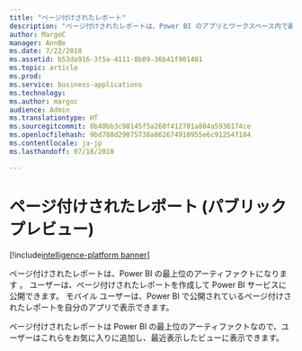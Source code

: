 ```yaml
---
title: "ページ付けされたレポート"
description: "ページ付けされたレポートは、Power BI のアプリとワークスペース内で最上位のアーティファクトになります 。"
author: MargoC
manager: AnnBe
ms.date: 7/22/2018
ms.assetid: b53da916-3f5a-4111-8b09-36b41f901401
ms.topic: article
ms.prod: 
ms.service: business-applications
ms.technology: 
ms.author: margoc
audience: Admin
ms.translationtype: HT
ms.sourcegitcommit: 0b40bb3c98145f5a260f412701a884a5936174ce
ms.openlocfilehash: 9bd788d29075738a862674910955e6c91254f184
ms.contentlocale: ja-jp
ms.lasthandoff: 07/18/2018

---
```

# <a name="paginated-reports-public-preview"></a>ページ付けされたレポート (パブリック プレビュー) 

[!include[intelligence-platform banner](../../includes/intelligence-platform.md)]




ページ付けされたレポートは、Power BI の最上位のアーティファクトになります 。 ユーザーは、ページ付けされたレポートを作成して Power BI サービスに公開できます。 モバイル ユーザーは、Power BI で公開されているページ付けされたレポートを自分のアプリで表示できます。
 
ページ付けされたレポートは Power BI の最上位のアーティファクトなので、ユーザーはこれらをお気に入りに追加し、最近表示したビューに表示できます。

